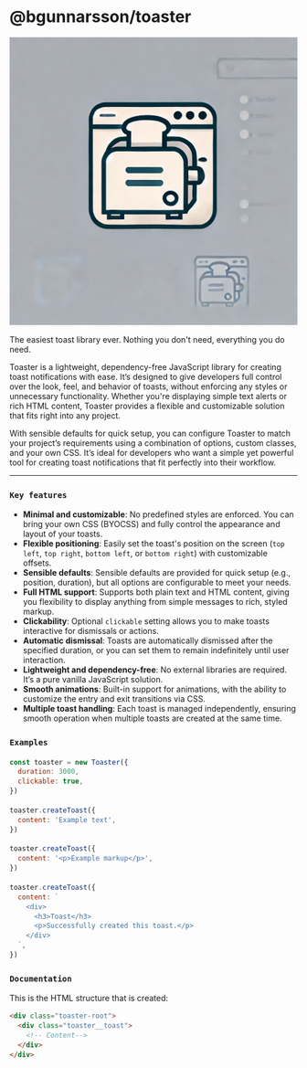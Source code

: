 # @bgunnarsson/toaster

![Toaster Logo](toaster-logo.webp)


The easiest toast library ever. Nothing you don't need, everything you do need.

Toaster is a lightweight, dependency-free JavaScript library for creating toast notifications with ease. It’s designed to give developers full control over the look, feel, and behavior of toasts, without enforcing any styles or unnecessary functionality. Whether you're displaying simple text alerts or rich HTML content, Toaster provides a flexible and customizable solution that fits right into any project.

With sensible defaults for quick setup, you can configure Toaster to match your project’s requirements using a combination of options, custom classes, and your own CSS. It’s ideal for developers who want a simple yet powerful tool for creating toast notifications that fit perfectly into their workflow.


---

### `Key features`

- **Minimal and customizable**: No predefined styles are enforced. You can bring your own CSS (BYOCSS) and fully control the appearance and layout of your toasts.
- **Flexible positioning**: Easily set the toast's position on the screen (`top left`, `top right`, `bottom left`, or `bottom right`) with customizable offsets.
- **Sensible defaults**: Sensible defaults are provided for quick setup (e.g., position, duration), but all options are configurable to meet your needs.
- **Full HTML support**: Supports both plain text and HTML content, giving you flexibility to display anything from simple messages to rich, styled markup.
- **Clickability**: Optional `clickable` setting allows you to make toasts interactive for dismissals or actions.
- **Automatic dismissal**: Toasts are automatically dismissed after the specified duration, or you can set them to remain indefinitely until user interaction.
- **Lightweight and dependency-free**: No external libraries are required. It’s a pure vanilla JavaScript solution.
- **Smooth animations**: Built-in support for animations, with the ability to customize the entry and exit transitions via CSS.
- **Multiple toast handling**: Each toast is managed independently, ensuring smooth operation when multiple toasts are created at the same time.



### `Examples`

```javascript
const toaster = new Toaster({
  duration: 3000,
  clickable: true,
})

toaster.createToast({
  content: 'Example text',
})

toaster.createToast({
  content: '<p>Example markup</p>',
})

toaster.createToast({
  content: `
    <div>
      <h3>Toast</h3>
      <p>Successfully created this toast.</p>
    </div>
  `,
})

```

### `Documentation`

This is the HTML structure that is created:

```html
<div class="toaster-root">
  <div class="toaster__toast">
    <!-- Content-->
  </div>
</div>
```